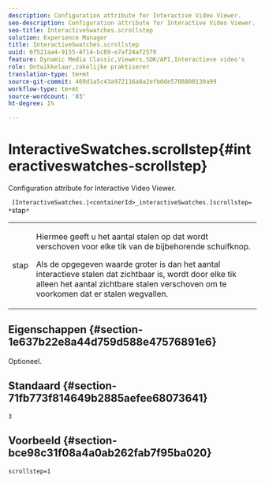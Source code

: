 ```yaml
---
description: Configuration attribute for Interactive Video Viewer.
seo-description: Configuration attribute for Interactive Video Viewer.
seo-title: InteractiveSwatches.scrollstep
solution: Experience Manager
title: InteractiveSwatches.scrollstep
uuid: 6f521aa4-9155-4f14-bc89-e7af24af25f0
feature: Dynamic Media Classic,Viewers,SDK/API,Interactieve video's
role: Ontwikkelaar,zakelijke praktiserer
translation-type: tm+mt
source-git-commit: 469d1a5c43a972116a8a2efb0de5708800130a99
workflow-type: tm+mt
source-wordcount: '83'
ht-degree: 1%

---
```



# InteractiveSwatches.scrollstep{#interactiveswatches-scrollstep}

Configuration attribute for Interactive Video Viewer.

` [InteractiveSwatches.|<containerId>_interactiveSwatches.]scrollstep= *`stap`*`

<table id="table_441553CD34C94A58A9D7CBF772DEDDB6"> 
 <tbody> 
  <tr> 
   <td colname="col1"> <p> <span class="codeph"><span class="varname"> stap</span></span> </p> </td> 
   <td colname="col2"> <p>Hiermee geeft u het aantal stalen op dat wordt verschoven voor elke tik van de bijbehorende schuifknop. </p> <p>Als de opgegeven waarde groter is dan het aantal interactieve stalen dat zichtbaar is, wordt door elke tik alleen het aantal zichtbare stalen verschoven om te voorkomen dat er stalen wegvallen. </p> </td> 
  </tr> 
 </tbody> 
</table>

## Eigenschappen {#section-1e637b22e8a44d759d588e47576891e6}

Optioneel.

## Standaard {#section-71fb773f814649b2885aefee68073641}

`3`

## Voorbeeld {#section-bce98c31f08a4a0ab262fab7f95ba020}

```
scrollstep=1
```

